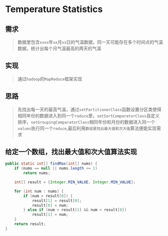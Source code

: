 # Temperature Statistics

## 需求
> 数据里包含`xxxx`年`xx`月`xx`日的气温数据，同一天可能存在多个时间点的气温数据，统计出每个月气温最高的两天的气温

## 实现
> 通过`hadoop`的`MapReduce`框架实现


## 思路
> 先找出每一天的最高气温，通过`setPartitionerClass`函数设置分区类使得相同年份的数据进入到同一个`reduce`里，`setSortComparatorClass`自定义排序，`setGroupingComparatorClass`相同年份和月份的数据进入同一个`values`执行同一个`reduce`,最后利用`数组里找出最大值和次大值`算法便能实现需求

## 给定一个数组，找出最大值和次大值算法实现
```java
public static int[] findMax(int[] nums) {
    if (nums == null || nums.length <= 1)
        return nums;

    int[] result = {Integer.MIN_VALUE, Integer.MIN_VALUE};

    for (int num : nums) {
        if (num > result[0]) {
            result[1] = result[0];
            result[0] = num;
        } else if (num > result[1] && num < result[0])
            result[1] = num;
    }
    return result;
}
```